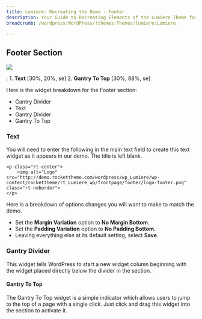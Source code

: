 ```yaml
---
title: Lumiere: Recreating the Demo - Footer
description: Your Guide to Recreating Elements of the Lumiere Theme for WordPress
breadcrumb: /wordpress:WordPress/!themes:Themes/lumiere:Lumiere

---
```


Footer Section
-----
![][demo]

:   1. **Text** [30%, 20%, se]
    2. **Gantry To Top** [30%, 88%, se]

Here is the widget breakdown for the Footer section:

* Gantry Divider
* Text
* Gantry Divider
* Gantry To Top

### Text
You will need to enter the following in the main text field to create this text widget as it appears in our demo. The title is left blank.

~~~
<p class="rt-center">
    <img alt="Logo" src="http://demo.rockettheme.com/wordpress/wp_Lumiere/wp-content/rockettheme/rt_Lumiere_wp/frontpage/footer/logo-footer.png" class="rt-noborder">
</p>
~~~

Here is a breakdown of options changes you will want to make to match the demo.

* Set the **Margin Variation** option to **No Margin Bottom**.
* Set the **Padding Variation** option to **No Padding Bottom**.
* Leaving everything else at its default setting, select **Save**.

### Gantry Divider
This widget tells WordPress to start a new widget column beginning with the widget placed directly below the divider in the section.

#### Gantry To Top
The Gantry To Top widget is a simple indicator which allows users to jump to the top of a page with a single click. Just click and drag this widget into the section to activate it.

[demo]: assets/demo_7.jpeg